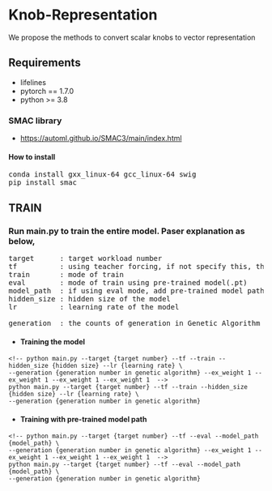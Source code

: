 # Knob-Representation
We propose the methods to convert scalar knobs to vector representation

## Requirements
- lifelines
- pytorch == 1.7.0
- python >= 3.8
### SMAC library
- https://automl.github.io/SMAC3/main/index.html
#### How to install
<pre>
conda install gxx_linux-64 gcc_linux-64 swig
pip install smac
</pre>

## TRAIN
### Run main.py to train the entire model. Paser explanation as below,
<pre>
target      : target workload number  
tf          : using teacher forcing, if not specify this, the model will be trained by non-teacher forcing  
train       : mode of train  
eval        : mode of train using pre-trained model(.pt)  
model_path  : if using eval mode, add pre-trained model path  
hidden_size : hidden size of the model  
lr          : learning rate of the model  
<!-- ex_weight   : balance weight for computing external metrics score and its summation must be 1   -->
generation  : the counts of generation in Genetic Algorithm  
</pre>
* #### Training the model
```
<!-- python main.py --target {target number} --tf --train --hidden_size {hidden size} --lr {learning rate} \
--generation {generation number in genetic algorithm} --ex_weight 1 --ex_weight 1 --ex_weight 1 --ex_weight 1  -->
python main.py --target {target number} --tf --train --hidden_size {hidden size} --lr {learning rate} \
--generation {generation number in genetic algorithm}
```
* #### Training with pre-trained model path
```
<!-- python main.py --target {target number} --tf --eval --model_path {model_path} \
--generation {generation number in genetic algorithm} --ex_weight 1 --ex_weight 1 --ex_weight 1 --ex_weight 1  -->
python main.py --target {target number} --tf --eval --model_path {model_path} \
--generation {generation number in genetic algorithm}
```
